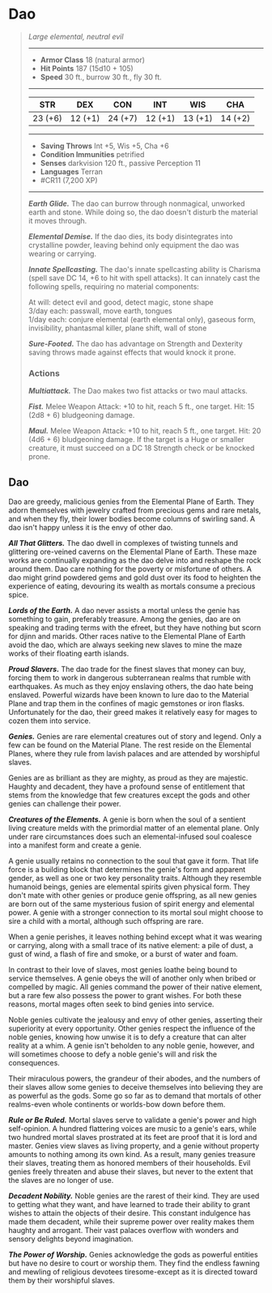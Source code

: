 # Dao
>*Large elemental, neutral evil*
>___
>- **Armor Class** 18 (natural armor)
>- **Hit Points** 187 (15d10 + 105)
>- **Speed** 30 ft., burrow 30 ft., fly 30 ft.
>___
>|STR|DEX|CON|INT|WIS|CHA|
>|:---:|:---:|:---:|:---:|:---:|:---:|
>|23 (+6)|12 (+1)|24 (+7)|12 (+1)|13 (+1)|14 (+2)|
>___
>- **Saving Throws** Int +5, Wis +5, Cha +6
>- **Condition Immunities** petrified
>- **Senses** darkvision 120 ft., passive Perception 11
>- **Languages** Terran
>- #CR11 (7,200 XP)
>___
>***Earth Glide.*** The dao can burrow through nonmagical, unworked earth and stone. While doing so, the dao doesn't disturb the material it moves through.  
>
>***Elemental Demise.*** If the dao dies, its body disintegrates into crystalline powder, leaving behind only equipment the dao was wearing or carrying.  
>
>***Innate Spellcasting.*** The dao's innate spellcasting ability is Charisma (spell save DC 14, +6 to hit with spell attacks). It can innately cast the following spells, requiring no material components:  
>
>At will: detect evil and good, detect magic, stone shape  
>3/day each: passwall, move earth, tongues  
>1/day each: conjure elemental (earth elemental only), gaseous form, invisibility, phantasmal killer, plane shift, wall of stone  
>
>
>***Sure-Footed.*** The dao has advantage on Strength and Dexterity saving throws made against effects that would knock it prone.  
>
>### Actions
>***Multiattack.*** The Dao makes two fist attacks or two maul attacks.  
>
>***Fist.*** Melee Weapon Attack: +10 to hit, reach 5 ft., one target. Hit: 15 (2d8 + 6) bludgeoning damage.  
>
>***Maul.*** Melee Weapon Attack: +10 to hit, reach 5 ft., one target. Hit: 20 (4d6 + 6) bludgeoning damage. If the target is a Huge or smaller creature, it must succeed on a DC 18 Strength check or be knocked prone.

## Dao

Dao are greedy, malicious genies from the Elemental Plane of Earth. They adorn themselves with jewelry crafted from precious gems and rare metals, and when they fly, their lower bodies become columns of swirling sand. A dao isn't happy unless it is the envy of other dao.

***All That Glitters.*** The dao dwell in complexes of twisting tunnels and glittering ore-veined caverns on the Elemental Plane of Earth. These maze works are continually expanding as the dao delve into and reshape the rock around them. Dao care nothing for the poverty or misfortune of others. A dao might grind powdered gems and gold dust over its food to heighten the experience of eating, devouring its wealth as mortals consume a precious spice.

***Lords of the Earth.*** A dao never assists a mortal unless the genie has something to gain, preferably treasure. Among the genies, dao are on speaking and trading terms with the efreet, but they have nothing but scorn for djinn and marids. Other races native to the Elemental Plane of Earth avoid the dao, which are always seeking new slaves to mine the maze works of their floating earth islands.

***Proud Slavers.*** The dao trade for the finest slaves that money can buy, forcing them to work in dangerous subterranean realms that rumble with earthquakes. As much as they enjoy enslaving others, the dao hate being enslaved. Powerful wizards have been known to lure dao to the Material Plane and trap them in the confines of magic gemstones or iron flasks. Unfortunately for the dao, their greed makes it relatively easy for mages to cozen them into service.

***Genies.*** Genies are rare elemental creatures out of story and legend. Only a few can be found on the Material Plane. The rest reside on the Elemental Planes, where they rule from lavish palaces and are attended by worshipful slaves.

Genies are as brilliant as they are mighty, as proud as they are majestic. Haughty and decadent, they have a profound sense of entitlement that stems from the knowledge that few creatures except the gods and other genies can challenge their power.

***Creatures of the Elements.***  A genie is born when the soul of a sentient living creature melds with the primordial matter of an elemental plane. Only under rare circumstances does such an elemental-infused soul coalesce into a manifest form and create a genie.

A genie usually retains no connection to the soul that gave it form. That life force is a building block that determines the genie's form and apparent gender, as well as one or two key personality traits. Although they resemble humanoid beings, genies are elemental spirits given physical form. They don't mate with other genies or produce genie offspring, as all new genies are born out of the same mysterious fusion of spirit energy and elemental power. A genie with a stronger connection to its mortal soul might choose to sire a child with a mortal, although such offspring are rare.

When a genie perishes, it leaves nothing behind except what it was wearing or carrying, along with a small trace of its native element: a pile of dust, a gust of wind, a flash of fire and smoke, or a burst of water and foam.

In contrast to their love of slaves, most genies loathe being bound to service themselves. A genie obeys the will of another only when bribed or compelled by magic. All genies command the power of their native element, but a rare few also possess the power to grant wishes. For both these reasons, mortal mages often seek to bind genies into service.

Noble genies cultivate the jealousy and envy of other genies, asserting their superiority at every opportunity. Other genies respect the influence of the noble genies, knowing how unwise it is to defy a creature that can alter reality at a whim. A genie isn't beholden to any noble genie, however, and will sometimes choose to defy a noble genie's will and risk the consequences.

Their miraculous powers, the grandeur of their abodes, and the numbers of their slaves allow some genies to deceive themselves into believing they are as powerful as the gods. Some go so far as to demand that mortals of other realms-even whole continents or worlds-bow down before them.

***Rule or Be Ruled.***  Mortal slaves serve to validate a genie's power and high self-opinion. A hundred flattering voices are music to a genie's ears, while two hundred mortal slaves prostrated at its feet are proof that it is lord and master. Genies view slaves as living property, and a genie without property amounts to nothing among its own kind. As a result, many genies treasure their slaves, treating them as honored members of their households. Evil genies freely threaten and abuse their slaves, but never to the extent that the slaves are no longer of use.

***Decadent Nobility.***  Noble genies are the rarest of their kind. They are used to getting what they want, and have learned to trade their ability to grant wishes to attain the objects of their desire. This constant indulgence has made them decadent, while their supreme power over reality makes them haughty and arrogant. Their vast palaces overflow with wonders and sensory delights beyond imagination.

***The Power of Worship.***  Genies acknowledge the gods as powerful entities but have no desire to court or worship them. They find the endless fawning and mewling of religious devotees tiresome-except as it is directed toward them by their worshipful slaves.